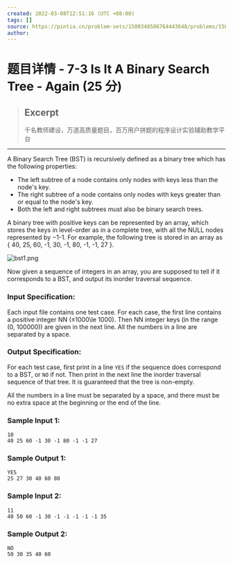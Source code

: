 ```yaml
---
created: 2022-03-08T12:51:16 (UTC +08:00)
tags: []
source: https://pintia.cn/problem-sets/1500348586764443648/problems/1500348648013864960
author: 
---
```


# 题目详情 - 7-3 Is It A Binary Search Tree - Again (25 分)

> ## Excerpt
> 千名教师建设，万道高质量题目，百万用户拼题的程序设计实验辅助教学平台

---
A Binary Search Tree (BST) is recursively defined as a binary tree which has the following properties:

-   The left subtree of a node contains only nodes with keys less than the node's key.
-   The right subtree of a node contains only nodes with keys greater than or equal to the node's key.
-   Both the left and right subtrees must also be binary search trees.

A binary tree with positive keys can be represented by an array, which stores the keys in level-order as in a complete tree, with all the NULL nodes represented by −1\-1. For example, the following tree is stored in an array as { 40, 25, 60, -1, 30, -1, 80, -1, -1, 27 }.

![bst1.png](https://images.ptausercontent.com/1b843391-8809-4969-9792-567abd5f53ac.png)

Now given a sequence of integers in an array, you are supposed to tell if it corresponds to a BST, and output its inorder traversal sequence.

### Input Specification:

Each input file contains one test case. For each case, the first line contains a positive integer NN (≤1000\\le 1000). Then NN integer keys (in the range (0, 100000)) are given in the next line. All the numbers in a line are separated by a space.

### Output Specification:

For each test case, first print in a line `YES` if the sequence does correspond to a BST, or `NO` if not. Then print in the next line the inorder traversal sequence of that tree. It is guaranteed that the tree is non-empty.

All the numbers in a line must be separated by a space, and there must be no extra space at the beginning or the end of the line.

### Sample Input 1:

```
10
40 25 60 -1 30 -1 80 -1 -1 27
```

### Sample Output 1:

```
YES
25 27 30 40 60 80
```

### Sample Input 2:

```
11
40 50 60 -1 30 -1 -1 -1 -1 -1 35
```

### Sample Output 2:

```
NO
50 30 35 40 60
```
